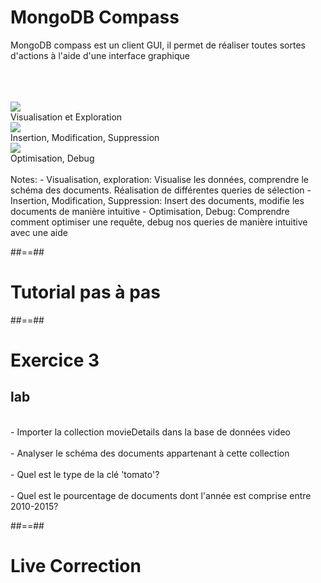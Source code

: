 <!-- .slide: class="sfeir-basic-slide"-->
# MongoDB Compass
MongoDB compass est un client GUI, il permet de réaliser toutes sortes d'actions à l'aide d'une interface graphique
<br/><br/><br/><br/>
<div>
  <div class="flex-row">
    <div>
      <div class="center">
        <img src="assets/images/school/basics/visualize-explore.svg">
      </div>
      <div>Visualisation et Exploration</div>
    </div>
    <div>
      <div class="center">
        <img src="assets/images/school/basics/modify.svg">
      </div>
      <div>Insertion, Modification, Suppression</div>
    </div>
    <div>
      <div class="center">
        <img src="assets/images/school/basics/anomalies.svg">
      </div>
      <div>Optimisation, Debug</div>
    </div>
  </div>
<div>
<br>
Notes: 
- Visualisation, exploration: Visualise les données, comprendre le schéma des documents. Réalisation de différentes queries de sélection
- Insertion, Modification, Suppression: Insert des documents, modifie les documents de manière intuitive
- Optimisation, Debug: Comprendre comment optimiser une requête, debug nos queries de manière intuitive avec une aide

##==##

<!-- .slide: class="transition-bg-sfeir-3 green" -->
# Tutorial pas à pas

##==##

<!-- .slide: class="exercice"-->
# Exercice 3
## lab
<br>
- Importer la collection movieDetails dans la base de données video<br/><br/>
- Analyser le schéma des documents appartenant à cette collection<br/><br/>
- Quel est le type de la clé 'tomato'?<br/><br/>
- Quel est le pourcentage de documents dont l'année est comprise entre 2010-2015?

##==##
<!-- .slide: class="transition-bg-sfeir-3 blue"-->
# Live Correction

